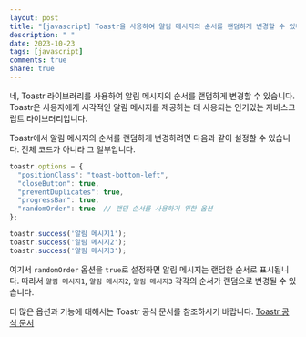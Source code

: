 ```yaml
---
layout: post
title: "[javascript] Toastr을 사용하여 알림 메시지의 순서를 랜덤하게 변경할 수 있나요?"
description: " "
date: 2023-10-23
tags: [javascript]
comments: true
share: true
---
```


네, Toastr 라이브러리를 사용하여 알림 메시지의 순서를 랜덤하게 변경할 수 있습니다. Toastr은 사용자에게 시각적인 알림 메시지를 제공하는 데 사용되는 인기있는 자바스크립트 라이브러리입니다.

Toastr에서 알림 메시지의 순서를 랜덤하게 변경하려면 다음과 같이 설정할 수 있습니다. 전체 코드가 아니라 그 일부입니다.

```javascript
toastr.options = {
  "positionClass": "toast-bottom-left",
  "closeButton": true,
  "preventDuplicates": true,
  "progressBar": true,
  "randomOrder": true  // 랜덤 순서를 사용하기 위한 옵션
};

toastr.success('알림 메시지1');
toastr.success('알림 메시지2');
toastr.success('알림 메시지3');
```

여기서 `randomOrder` 옵션을 `true`로 설정하면 알림 메시지는 랜덤한 순서로 표시됩니다. 따라서 `알림 메시지1`, `알림 메시지2`, `알림 메시지3` 각각의 순서가 랜덤으로 변경될 수 있습니다.

더 많은 옵션과 기능에 대해서는 Toastr 공식 문서를 참조하시기 바랍니다. [Toastr 공식 문서](https://codeseven.github.io/toastr/)